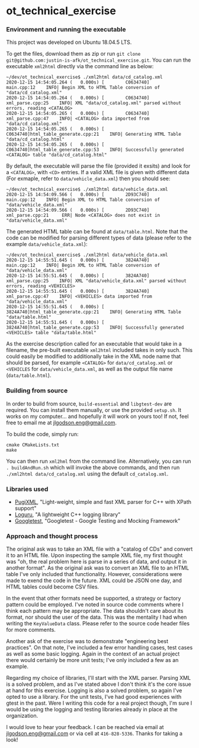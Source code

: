 # ot_technical_exercise

### Environment and running the executable

This project was developed on Ubuntu 18.04.5 LTS.

To get the files, download them as zip or run `git clone git@github.com:justin-is-afk/ot_technical_exercise.git`. You can run the executable `xml2html` directly via the command line as below:

```
~/dev/ot_technical_exercise$ ./xml2html data/cd_catalog.xml 
2020-12-15 14:54:05.264 (   0.000s) [        C0634740]               main.cpp:12    INFO| Begin XML to HTML Table conversion of "data/cd_catalog.xml"
2020-12-15 14:54:05.264 (   0.000s) [        C0634740]          xml_parse.cpp:25    INFO| XML "data/cd_catalog.xml" parsed without errors, reading <CATALOG>
2020-12-15 14:54:05.265 (   0.000s) [        C0634740]          xml_parse.cpp:47    INFO| <CATALOG> data imported from "data/cd_catalog.xml"
2020-12-15 14:54:05.265 (   0.000s) [        C0634740]html_table_generate.cpp:21    INFO| Generating HTML Table "data/cd_catalog.html"
2020-12-15 14:54:05.265 (   0.000s) [        C0634740]html_table_generate.cpp:53    INFO| Successfully generated <CATALOG> table "data/cd_catalog.html"

```

By default, the executable will parse the file (provided it exsits) and look for a `<CATALOG>`, with `<CD>` entries. If a valid XML file is given with different data (For exmaple, refer to `data/vehicle_data.xml`) then you should see:

```
~/dev/ot_technical_exercise$ ./xml2html data/vehicle_data.xml 
2020-12-15 14:54:09.566 (   0.000s) [        2D93C740]               main.cpp:12    INFO| Begin XML to HTML Table conversion of "data/vehicle_data.xml"
2020-12-15 14:54:09.566 (   0.000s) [        2D93C740]          xml_parse.cpp:21     ERR| Node <CATALOG> does not exist in "data/vehicle_data.xml"
```

The generated HTML table can be found at `data/table.html`. Note that the code can be modified for parsing different types of data (please refer to the example `data/vehicle_data.xml`):

```
~/dev/ot_technical_exercise$ ./xml2html data/vehicle_data.xml 
2020-12-15 14:55:51.645 (   0.000s) [        3824A740]               main.cpp:12    INFO| Begin XML to HTML Table conversion of "data/vehicle_data.xml"
2020-12-15 14:55:51.645 (   0.000s) [        3824A740]          xml_parse.cpp:25    INFO| XML "data/vehicle_data.xml" parsed without errors, reading <VEHICLES>
2020-12-15 14:55:51.645 (   0.000s) [        3824A740]          xml_parse.cpp:47    INFO| <VEHICLES> data imported from "data/vehicle_data.xml"
2020-12-15 14:55:51.645 (   0.000s) [        3824A740]html_table_generate.cpp:21    INFO| Generating HTML Table "data/table.html"
2020-12-15 14:55:51.645 (   0.000s) [        3824A740]html_table_generate.cpp:53    INFO| Successfully generated <VEHICLES> table "data/table.html"
```

As the exercise description called for an executable that would take in a filename, the pre-built executable `xml2html` included takes in only such. This could easily be modified to additionally take in the XML node name that should be parsed, for example `<CATALOG>` for `data/cd_catalog.xml` or `<VEHICLES` for `data/vehicle_data.xml`, as well as the output file name (`data/table.html`).

### Building from source

In order to build from source, `build-essential` and `libgtest-dev` are required. You can install them manually, or use the provided `setup.sh`. It works on my computer... and hopefully it will work on yours too! If not, feel free to email me at jlgodson.eng@gmail.com. 

To build the code, simply run:

```
cmake CMakeLists.txt
make
```

You can then run `xml2hml` from the command line. Alternatively, you can run `. buildAndRun.sh` which will invoke the above commands, and then run `./xml2html data/cd_catalog.xml` using the default `cd_catalog.xml`.

### Libraries used

- [PugiXML](https://github.com/zeux/pugixml), "Light-weight, simple and fast XML parser for C++ with XPath support"
- [Loguru](https://github.com/emilk/loguru), "A lightweight C++ logging library"
- [Googletest](https://github.com/google/googletest), "Googletest - Google Testing and Mocking Framework"

### Approach and thought process

The original ask was to take an XML file with a "catalog of CDs" and convert it to an HTML file. Upon inspecting the sample XML file, my first thought was "oh, the real problem here is parse in a series of data, and output it in another format". As the original ask was to convert an XML file to an HTML table I've only included that functionality. However, considerations were made to exend the code in the future. XML could be JSON one day, and HTML tables could become CSV files.

In the event that other formats need be supported, a strategy or factory pattern could be employed. I've noted in source code comments where I think each pattern may be appropriate. The data shouldn't care about its format, nor should the user of the data. This was the mentality I had when writing the `KeyValueData` class. Please refer to the source code header files for more comments.

Another ask of the exercise was to demonstrate "engineering best practices". On that note, I've included a few error handling cases, test cases as well as some basic logging. Again in the context of an actual project there would certainly be more unit tests; I've only included a few as an example.

Regarding my choice of libraries, I'll start with the XML parser. Parsing XML is a solved problem, and as I've stated above I don't think it's the core issue at hand for this exercise. Logging is also a solved problem, so again I've opted to use a library. For the unit tests, I've had good experiences with gtest in the past. Were I writing this code for a real project though, I'm sure I would be using the logging and testing libraries already in place at the organization.

I would love to hear your feedback. I can be reached via email at jlgodson.eng@gmail.com or via cell at `416-828-5336`. Thanks for taking a look!
